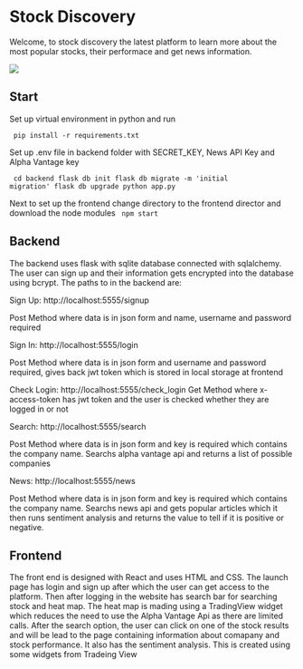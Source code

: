 # Stock Discovery

Welcome, to stock discovery the latest platform to learn more about the most popular stocks, their performace and get news information. 

![](https://github.com/TanushGo/Stock_Heatmap/assets/Github_Video.gif)

## Start
Set up virtual environment in python and run

<code> pip install -r requirements.txt </code>

Set up .env file in backend folder with SECRET_KEY, News API Key and Alpha Vantage key


<code> cd backend
flask db init
flask db migrate -m 'initial migration'
flask db upgrade
python app.py
</code>


Next to set up the frontend change directory to the frontend director and download the node modules
<code>
npm start
</code>

## Backend

The backend uses flask with sqlite database connected with sqlalchemy. The user can sign up and their information gets encrypted into the database using bcrypt. The paths to in the backend are:

Sign Up:
http://localhost:5555/signup

Post Method where data is in json form and name, username and password required

Sign In:
http://localhost:5555/login

Post Method where data is in json form and username and password required, gives back jwt token which is stored in local storage at frontend

Check Login:
http://localhost:5555/check_login
Get Method where x-access-token has jwt token and the user is checked whether they are logged in or not

Search:
http://localhost:5555/search

Post Method where data is in json form and key is required which contains the company name. Searchs alpha vantage api and returns a list of possible companies

News:
http://localhost:5555/news

Post Method where data is in json form and key is required which contains the company name. Searchs news api and gets popular articles which it then runs sentiment analysis and returns the value to tell if it is positive or negative.


## Frontend

The front end is designed with React and uses HTML and CSS. The launch page has login and sign up after which the user can get access to the platform. Then after logging in the website has search bar for searching stock and heat map. The heat map is mading using a TradingView widget which reduces the need to use the Alpha Vantage Api as there are limited calls. 
After the search option, the user can click on one of the stock results and will be lead to the page containing information about comapany and stock performance. It also has the sentiment analysis. This is created using some widgets from Tradeing View